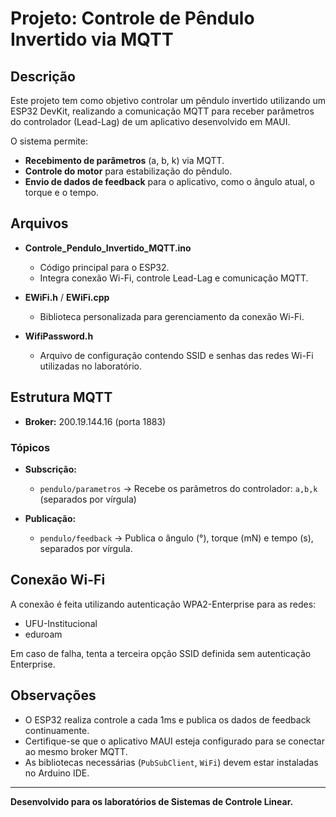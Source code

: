 # Projeto: Controle de Pêndulo Invertido via MQTT

## Descrição
Este projeto tem como objetivo controlar um pêndulo invertido utilizando um ESP32 DevKit, realizando a comunicação MQTT para receber parâmetros do controlador (Lead-Lag) de um aplicativo desenvolvido em MAUI.

O sistema permite:
- **Recebimento de parâmetros** (a, b, k) via MQTT.
- **Controle do motor** para estabilização do pêndulo.
- **Envio de dados de feedback** para o aplicativo, como o ângulo atual, o torque e o tempo.

## Arquivos
- **Controle_Pendulo_Invertido_MQTT.ino**
  - Código principal para o ESP32.
  - Integra conexão Wi-Fi, controle Lead-Lag e comunicação MQTT.

- **EWiFi.h** / **EWiFi.cpp**
  - Biblioteca personalizada para gerenciamento da conexão Wi-Fi.

- **WifiPassword.h**
  - Arquivo de configuração contendo SSID e senhas das redes Wi-Fi utilizadas no laboratório.

## Estrutura MQTT
- **Broker:** 200.19.144.16 (porta 1883)

### Tópicos
- **Subscrição:**
  - `pendulo/parametros` → Recebe os parâmetros do controlador: `a,b,k` (separados por vírgula)

- **Publicação:**
  - `pendulo/feedback` → Publica o ângulo (°), torque (mN) e tempo (s), separados por vírgula.

## Conexão Wi-Fi
A conexão é feita utilizando autenticação WPA2-Enterprise para as redes:
- UFU-Institucional
- eduroam

Em caso de falha, tenta a terceira opção SSID definida sem autenticação Enterprise.

## Observações
- O ESP32 realiza controle a cada 1ms e publica os dados de feedback continuamente.
- Certifique-se que o aplicativo MAUI esteja configurado para se conectar ao mesmo broker MQTT.
- As bibliotecas necessárias (`PubSubClient`, `WiFi`) devem estar instaladas no Arduino IDE.

---

**Desenvolvido para os laboratórios de Sistemas de Controle Linear.**
